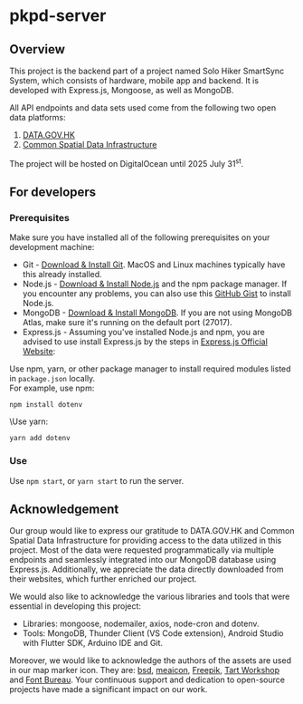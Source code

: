 # pkpd-server

## Overview
This project is the backend part of a project named Solo Hiker SmartSync System, which consists of hardware, mobile app and backend. It is developed with Express.js, Mongoose, as well as MongoDB. 

All API endpoints and data sets used come from the following two open data platforms:
1. [DATA.GOV.HK](https://data.gov.hk/en/)
2. [Common Spatial Data Infrastructure](https://portal.csdi.gov.hk/csdi-webpage/)

The project will be hosted on DigitalOcean until 2025 July 31<sup>st</sup>.

## For developers

### Prerequisites
Make sure you have installed all of the following prerequisites on your development machine:

- Git - [Download & Install Git](https://git-scm.com/downloads). MacOS and Linux machines typically have this already installed.
- Node.js - [Download & Install Node.js](https://nodejs.org/en/download/) and the npm package manager. If you encounter any problems, you can also use this [GitHub Gist](https://gist.github.com/isaacs/579814) to install Node.js.
- MongoDB - [Download & Install MongoDB](https://www.mongodb.org/downloads). If you are not using MongoDB Atlas, make sure it's running on the default port (27017).
- Express.js - Assuming you've installed Node.js and npm, you are advised to use install Express.js by the steps in [Express.js Official Website](https://expressjs.com/en/starter/installing.html):

Use npm, yarn, or other package manager to install required modules listed in `package.json` locally.\
For example, use npm:
```
npm install dotenv
```
\Use yarn:
```
yarn add dotenv
```
### Use

Use `npm start`, or `yarn start` to run the server.

## Acknowledgement

Our group would like to express our gratitude to DATA.GOV.HK and Common Spatial Data Infrastructure 
for providing access to the data utilized in this project. 
Most of the data were requested programmatically via multiple endpoints and seamlessly integrated into our MongoDB database using Express.js. 
Additionally, we appreciate the data directly downloaded from their websites, which further enriched our project.

We would also like to acknowledge the various libraries and tools that were essential in developing this project:
- Libraries: mongoose, nodemailer, axios, node-cron and dotenv.
- Tools: MongoDB, Thunder Client (VS Code extension), Android Studio with Flutter SDK, Arduino IDE and Git.

Moreover, we would like to acknowledge the authors of the assets are used in our map marker icon. 
They are: [bsd](https://www.flaticon.com/authors/bsd), [meaicon](https://www.flaticon.com/authors/meaicon), [Freepik](https://www.freepik.com/), [Tart Workshop](https://www.tartworkshop.com/) and [Font Bureau](https://typenetwork.com/type-foundries/font-bureau/farewell-font-bureau).
Your continuous support and dedication to open-source projects have made a significant impact on our work.
